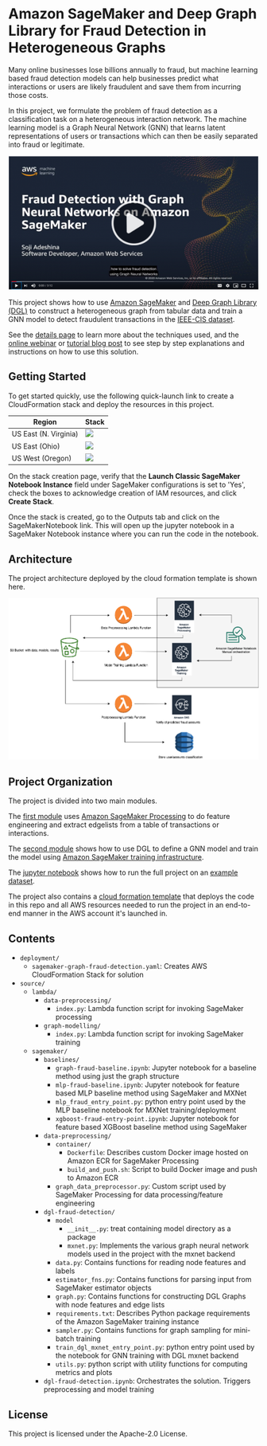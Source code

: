 # Amazon SageMaker and Deep Graph Library for Fraud Detection in Heterogeneous Graphs

Many online businesses lose billions annually to fraud, but machine learning based fraud detection models can help businesses predict what interactions or users are likely fraudulent and save them from incurring those costs. 

In this project, we formulate the problem of fraud detection as a classification task on a heterogeneous interaction network. The machine learning model is a Graph Neural Network (GNN) that learns latent representations of users or transactions which can then be easily separated into fraud or legitimate.

<p align="center">
  <a href="https://www.youtube.com/watch?v=4hPWEcXbhHI&feature=youtu.be">
    <img src="docs/overview_video_thumbnail.png" width="600px">
  </a>
</p>



This project shows how to use [Amazon SageMaker](https://aws.amazon.com/sagemaker/) and [Deep Graph Library (DGL)](https://www.dgl.ai/) to construct a heterogeneous graph from tabular data and train a GNN model to detect fraudulent transactions in the [IEEE-CIS dataset](https://www.kaggle.com/c/ieee-fraud-detection/data).

See the [details page](docs/details.md) to learn more about the techniques used, and the [online webinar](https://www.youtube.com/watch?v=P_oCAbSYRwY&feature=youtu.be) or [tutorial blog post](https://aws.amazon.com/blogs/machine-learning/detecting-fraud-in-heterogeneous-networks-using-amazon-sagemaker-and-deep-graph-library/) to see step by step explanations and instructions on how to use this solution.

## Getting Started

To get started quickly, use the following quick-launch link to create a CloudFormation stack and deploy the resources in this project.

| Region | Stack |
| ---- | ---- |
|US East (N. Virginia) |  [<img src="https://s3.amazonaws.com/cloudformation-examples/cloudformation-launch-stack.png">](https://us-east-1.console.aws.amazon.com/cloudformation/home?region=us-east-1#/stacks/quickcreate?templateURL=https://s3.amazonaws.com/sagemaker-solutions-us-east-1/Fraud-detection-in-financial-networks/deployment/sagemaker-graph-fraud-detection.yaml&stackName=SageMaker-Graph-Fraud-Detection&param_LaunchSageMakerNotebookClassic=Yes) |
|US East (Ohio) |  [<img src="https://s3.amazonaws.com/cloudformation-examples/cloudformation-launch-stack.png">](https://us-east-2.console.aws.amazon.com/cloudformation/home?region=us-east-2#/stacks/quickcreate?templateURL=https://s3.amazonaws.com/sagemaker-solutions-us-east-2/Fraud-detection-in-financial-networks/deployment/sagemaker-graph-fraud-detection.yaml&stackName=SageMaker-Graph-Fraud-Detection&param_LaunchSageMakerNotebookClassic=Yes) |
|US West (Oregon) |  [<img src="https://s3.amazonaws.com/cloudformation-examples/cloudformation-launch-stack.png">](https://us-west-2.console.aws.amazon.com/cloudformation/home?region=us-west-2#/stacks/quickcreate?templateURL=https://s3.amazonaws.com/sagemaker-solutions-us-west-2/Fraud-detection-in-financial-networks/deployment/sagemaker-graph-fraud-detection.yaml&stackName=SageMaker-Graph-Fraud-Detection&param_LaunchSageMakerNotebookClassic=Yes) |

On the stack creation page, verify that the **Launch Classic SageMaker Notebook Instance** field under SageMaker configurations is set to 'Yes', check the boxes to acknowledge creation of IAM resources, and click **Create Stack**.

Once the stack is created, go to the Outputs tab and click on the SageMakerNotebook link. This will open up the jupyter notebook in a SageMaker Notebook instance where you can run the code in the notebook.

## Architecture

The project architecture deployed by the cloud formation template is shown here.

![](docs/arch.png)

## Project Organization
The project is divided into two main modules.

The [first module](source/sagemaker/data-preprocessing) uses [Amazon SageMaker Processing](https://docs.aws.amazon.com/sagemaker/latest/dg/processing-job.html) to do feature engineering and extract edgelists from a table of transactions or interactions.


The [second module](source/sagemaker/dgl-fraud-detection) shows how to use DGL to define a GNN model and train the model using [Amazon SageMaker training infrastructure](https://docs.aws.amazon.com/sagemaker/latest/dg/deep-graph-library.html).


The [jupyter notebook](source/sagemaker/dgl-fraud-detection.ipynb) shows how to run the full project on an [example dataset](https://www.kaggle.com/c/ieee-fraud-detection/data).


The project also contains a [cloud formation template](deployment/sagemaker-graph-fraud-detection.yaml) that deploys the code in this repo and all AWS resources needed to run the project in an end-to-end manner in the AWS account it's launched in.

## Contents

* `deployment/`
  * `sagemaker-graph-fraud-detection.yaml`: Creates AWS CloudFormation Stack for solution
* `source/`
  * `lambda/`
    * `data-preprocessing/`
      * `index.py`: Lambda function script for invoking SageMaker processing
    * `graph-modelling/` 
      * `index.py`: Lambda function script for invoking SageMaker training
  * `sagemaker/`
    * `baselines/`
      * `graph-fraud-baseline.ipynb`:  Jupyter notebook for a baseline method using just the graph structure
      * `mlp-fraud-baseline.ipynb`:  Jupyter notebook for feature based MLP baseline method using SageMaker and MXNet
      * `mlp_fraud_entry_point.py`: python entry point used by the MLP baseline notebook for MXNet training/deployment
      * `xgboost-fraud-entry-point.ipynb`: Jupyter notebook for feature based XGBoost baseline method using SageMaker
    * `data-preprocessing/`
      * `container/`
        * `Dockerfile`: Describes custom Docker image hosted on Amazon ECR for SageMaker Processing
        * `build_and_push.sh`: Script to build Docker image and push to Amazon ECR
      * `graph_data_preprocessor.py`: Custom script used by SageMaker Processing for data processing/feature engineering
    * `dgl-fraud-detection/`
      * `model`
        *  `__init__.py`: treat containing model directory as a package
        *  `mxnet.py`: Implements the various graph neural network models used in the project with the mxnet backend
      * `data.py`: Contains functions for reading node features and labels
      * `estimator_fns.py`: Contains functions for parsing input from SageMaker estimator objects
      * `graph.py`: Contains functions for constructing DGL Graphs with node features and edge lists
      * `requirements.txt`: Describes Python package requirements of the Amazon SageMaker training instance
      * `sampler.py`: Contains functions for graph sampling for mini-batch training
      * `train_dgl_mxnet_entry_point.py`: python entry point used by the notebook for GNN training with DGL mxnet backend
      * `utils.py`: python script with utility functions for computing metrics and plots
    * `dgl-fraud-detection.ipynb`: Orchestrates the solution. Triggers preprocessing and model training

## License

This project is licensed under the Apache-2.0 License.

